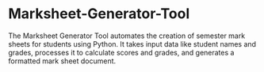 # Marksheet-Generator-Tool
The Marksheet Generator Tool automates the creation of semester mark sheets for students using Python. It takes input data like student names and grades, processes it to calculate scores and grades, and generates a formatted mark sheet document.

